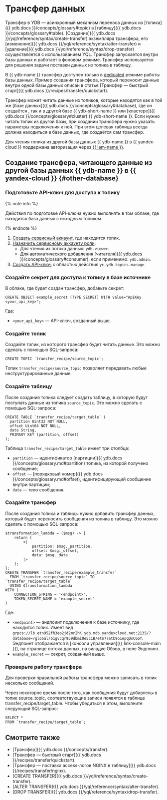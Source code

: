 # Трансфер данных

Трансфер в YDB — асинхронный механизм переноса данных из [топика]({{ ydb.docs }}/concepts/glossary#topic) в [таблицу]({{ ydb.docs }}/concepts/glossary#table). [Создание]({{ ydb.docs }}/yql/reference/syntax/create-transfer) экземпляра трансфера, его [изменение]({{ ydb.docs }}/yql/reference/syntax/alter-transfer) и [удаление]({{ ydb.docs }}/yql/reference/syntax/drop-transfer) осуществляется с использованием YQL. Трансфер запускается внутри базы данных и работает в фоновом режиме. Трансфер используется для решения задачи поставки данных из топика в таблицу.

В {{ ydb-name }} трансфер доступен только в [dedicated](serverless-and-dedicated.md#dedicated) режиме работы базы данных. Пример создания трансфера, который переносит данные внутри одной базы данных описан в статье [Трансфер — быстрый старт]({{ ydb.docs }}/recipes/transfer/quickstart).

Трансфер может читать данные из топиков, которые находятся как в той же [базе данных]({{ ydb.docs }}/concepts/glossary#database), где он создаётся , так и в другой базе {{ ydb-short-name }} или [кластере]({{ ydb.docs }}/concepts/glossary#cluster) {{ ydb-short-name }}. Если нужно читать топик из другой базы, при создании трансфера нужно указать параметры подключения к ней. При этом целевая таблица всегда должна находиться в базе данных, где создаётся сам трансфер.

Для чтения топика из другой базы данных {{ ydb-name }} в {{ yandex-cloud }} поддержана авторизация через [{{ iam-name }}](../../iam/index.yaml).

## Создание трансфера, читающего данные из другой базы данных {{ ydb-name }} в {{ yandex-cloud }} {#other-database}

### Подготовьте API-ключ для доступа к топику

{% note info %}

Действия по подготовке API-ключа нужно выполнять в том облаке, где находится база данных с исходным топиком.

{% endnote %}

1. [Создать сервисный аккаунт](../../iam/operations/sa/create.md), где находится топик.
1. [Назначить сервисному аккаунту роли](../../iam/operations/sa/assign-role-for-sa.md):
   * Для чтения из потока данных: `ydb.viewer`.
   * Для автоматического добавления [читателя]({{ ydb.docs }}/concepts/glossary#consumer), если применимо: `ydb.admin`.
1. [Создать API-ключ](../../iam/operations/authentication/manage-api-keys.md) c областью действия `yc.ydb.topics.manage`.

### Создайте секрет для доступа к топику в базе источнике

В облаке, где будет создан трансфер, добавьте секрет:

```yql
CREATE OBJECT example_secret (TYPE SECRET) WITH value="ApiKey <your_api_key>";
```

Где:

* `<your_api_key>` — API-ключ, созданный выше.

### Создайте топик

Создайте топик, из которого трансфер будет читать данные. Это можно сделать с помощью SQL-запроса:

```yql
CREATE TOPIC `transfer_recipe/source_topic`;
```

Топик `transfer_recipe/source_topic` позволяет передавать любые неструктурированные данные.

### Создайте таблицу

После создания топика следует создать таблицу, в которую будут поступать данные из топика `source_topic`. Это можно сделать с помощью SQL-запроса:

```yql
CREATE TABLE `transfer_recipe/target_table` (
  partition Uint32 NOT NULL,
  offset Uint64 NOT NULL,
  data String,
  PRIMARY KEY (partition, offset)
);
```

Таблица `transfer_recipe/target_table` имеет три столбца:

* `partition` — идентификатор [партиции]({{ ydb.docs }}/concepts/glossary.md#partition) топика, из которой получено сообщение;
* `offset` — [порядковый номер]({{ ydb.docs }}/concepts/glossary.md#offset), идентифицирующий сообщение внутри партиции;
* `data` — тело сообщения.

### Создайте трансфер

После создания топика и таблицы нужно добавить трансфер данных, который будет переносить сообщения из топика в таблицу. Это можно сделать с помощью SQL-запроса:

```yql
$transformation_lambda = ($msg) -> {
    return [
        <|
            partition: $msg._partition,
            offset: $msg._offset,
            data: $msg._data
        |>
    ];
};
CREATE TRANSFER `transfer_recipe/example_transfer`
  FROM `transfer_recipe/source_topic` TO `transfer_recipe/target_table`
  USING $transformation_lambda
WITH (
    CONNECTION_STRING = '<endpoint>',
    TOKEN_SECRET_NAME = 'example_secret'
)
```

Где:

* `<endpoint>` — эндпоинт подключения к базе источнику, где находится топик. Имеет вид `grpcs://lb.etn952fh3eo2jd2mrIhK.ydb.mdb.yandexcloud.net:2135/?database=/global/b1gvcqr959dbmi0e5c1B/etn77atb9o1epqUsCGoY`. Эндпоинт отображается в [консоли управления]({{ link-console-main }}), на странице потока данных, на вкладке Обзор, в поле Эндпоинт.
* `example_secret` — секрет, созданный выше.

### Проверьте работу трансфера

Для проверки правильной работы трансфера можно записать в топик несколько сообщений.

Через некоторое время после того, как сообщения будут добавлены в топик source_topic, соответствующие записи появятся в таблице transfer_recipe/target_table. Чтобы убедиться в этом, выполните следующий SQL-запрос:

```yql
SELECT *
FROM `transfer_recipe/target_table`;
```


## Смотрите также

* [Трансфер]({{ ydb.docs }}/concepts/transfer).
* [Трансфер — быстрый старт]({{ ydb.docs }}/recipes/transfer/quickstart).
* [Трансфер — поставка access-логов NGINX в таблицу]({{ ydb.docs }}/recipes/transfer/nginx).
* [CREATE TRANSFER]({{ ydb.docs }}/yql/reference/syntax/create-transfer).
* [ALTER TRANSFER]({{ ydb.docs }}/yql/reference/syntax/alter-transfer).
* [DROP TRANSFER]({{ ydb.docs }}/yql/reference/syntax/drop-transfer).